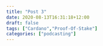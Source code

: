 ```yaml
---
title: "Post 3"
date: 2020-08-13T16:31:18+12:00
draft: false
tags: ["Cardano","Proof-Of-Stake"]
categories: ["podcasting"]
---
```



